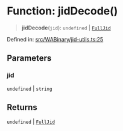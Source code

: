 # Function: jidDecode()

> **jidDecode**(`jid`): `undefined` \| [`FullJid`](../type-aliases/FullJid.md)

Defined in: [src/WABinary/jid-utils.ts:25](https://github.com/Fokusdotid/Baileys/blob/e5a24e138f3b69cf124e0406999e537d5c9a6c18/src/WABinary/jid-utils.ts#L25)

## Parameters

### jid

`undefined` | `string`

## Returns

`undefined` \| [`FullJid`](../type-aliases/FullJid.md)
